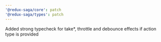 ```yaml
---
'@redux-saga/core': patch
'@redux-saga/types': patch
---
```


Added strong typecheck for take\*, throttle and debounce effects if action type is provided
